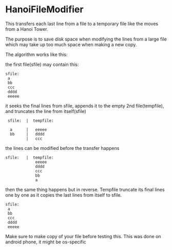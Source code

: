 # HanoiFileModifier

This transfers each last line from a file to a temporary file like the moves from a Hanoi Tower.

The purpose is to save disk space when modifying the lines from a large file which may take up too much space when making a new copy.

The algorithm works like this:

the first file(sfile) may contain this:
```
sfile:
 a
 bb
 ccc
 dddd
 eeeee
```
it seeks the final lines from sfile, appends it to the empty 2nd file(tempfile), and truncates the line from itself(sfile)
```
 sfile:  |  tempfile:

  a      |   eeeee
  bb     |   dddd
         |   ccc
```
the lines can be modified before the transfer happens
```
sfile:   |  tempfile:
             eeeee
             dddd
             ccc
             bb
             a
```


then the same thing happens but in reverse. Tempfile truncate its final lines one by one as it copies the last lines from itself to sfile.
```
sfile:
 a
 bb
 ccc
 dddd
 eeeee
```
Make sure to make copy of your file before testing this. This was done on android phone, it might be os-specific


